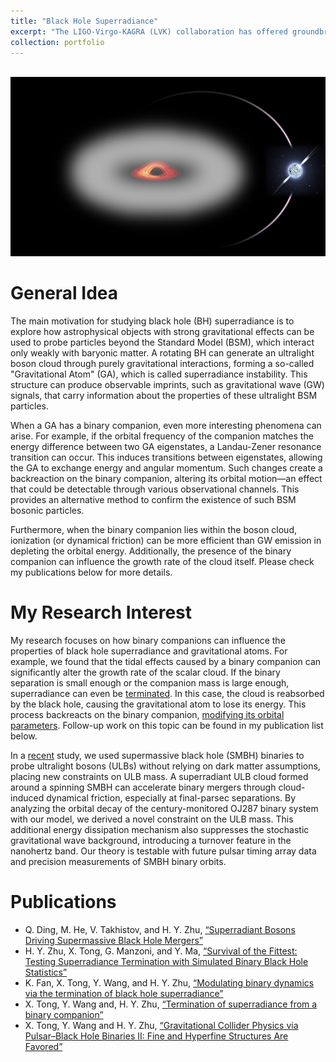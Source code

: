 ```yaml
---
title: "Black Hole Superradiance"
excerpt: "The LIGO-Virgo-KAGRA (LVK) collaboration has offered groundbreaking insights into black holes (BHs), which are central to modern physics, serving as unique laboratories for studying the universe. A key aspect of rotating BHs is their interaction with ultralight bosons, such as axions, promising candidates for dark matter. Through the phenomenon of superradiance, axions can extract energy and angular momentum from black holes, forming dense clouds around them. This structure, akin to an electron in a hydrogen atom, is termed as “gravitational atom (GA)”. Superradiance phenomena can produce observable signatures in the electromagnetic or gravitational wave (GW) spectrum. It gives unique predictions in the binary black hole (BBH) coalescence, which can be possibly observed by the LVK collaboration. Furthermore, the spectrum of the “gravitational atom” opens a window to study spacetime dynamics near rotating black holes, furthering our understanding of general relativity under near-extreme conditions. <br/><img src='/images/SuperRad.png'>"
collection: portfolio
---
```


<br/><img src='/images/SuperRad.png'>

# General Idea 

The main motivation for studying black hole (BH) superradiance is to explore how astrophysical objects with strong gravitational effects can be used to probe particles beyond the Standard Model (BSM), which interact only weakly with baryonic matter. A rotating BH can generate an ultralight boson cloud through purely gravitational interactions, forming a so-called "Gravitational Atom" (GA), which is called superradiance instability. This structure can produce observable imprints, such as gravitational wave (GW) signals, that carry information about the properties of these ultralight BSM particles.

When a GA has a binary companion, even more interesting phenomena can arise. For example, if the orbital frequency of the companion matches the energy difference between two GA eigenstates, a Landau-Zener resonance transition can occur. This induces transitions between eigenstates, allowing the GA to exchange energy and angular momentum. Such changes create a backreaction on the binary companion, altering its orbital motion—an effect that could be detectable through various observational channels. This provides an alternative method to confirm the existence of such BSM bosonic particles.

Furthermore, when the binary companion lies within the boson cloud, ionization (or dynamical friction) can be more efficient than GW emission in depleting the orbital energy. Additionally, the presence of the binary companion can influence the growth rate of the cloud itself. Please check my publications below for more details.


# My Research Interest 

My research focuses on how binary companions can influence the properties of black hole superradiance and gravitational atoms. For example, we found that the tidal effects caused by a binary companion can significantly alter the growth rate of the scalar cloud. If the binary separation is small enough or the companion mass is large enough, superradiance can even be [terminated](https://arxiv.org/pdf/2205.10527). In this case, the cloud is reabsorbed by the black hole, causing the gravitational atom to lose its energy. This process backreacts on the binary companion, [modifying its orbital parameters](https://arxiv.org/pdf/2311.17013). Follow-up work on this topic can be found in my publication list below.

In a [recent](https://arxiv.org/pdf/2505.09696) study, we used supermassive black hole (SMBH) binaries to probe ultralight bosons (ULBs) without relying on dark matter assumptions, placing new constraints on ULB mass. A superradiant ULB cloud formed around a spinning SMBH can accelerate binary mergers through cloud-induced dynamical friction, especially at final-parsec separations. By analyzing the orbital decay of the century-monitored OJ287 binary system with our model, we derived a novel constraint on the ULB mass. This additional energy dissipation mechanism also suppresses the stochastic gravitational wave background, introducing a turnover feature in the nanohertz band. Our theory is testable with future pulsar timing array data and precision measurements of SMBH binary orbits.

# Publications

* Q. Ding, M. He, V. Takhistov, and H. Y. Zhu, [“Superradiant Bosons Driving Supermassive Black Hole Mergers”](https://arxiv.org/pdf/2505.09696)
* H. Y. Zhu, X. Tong, G. Manzoni, and Y. Ma, [“Survival of the Fittest: Testing Superradiance Termination with Simulated Binary Black Hole Statistics”](https://arxiv.org/pdf/2409.14159)
* K. Fan, X. Tong, Y. Wang, and H. Y. Zhu, [“Modulating binary dynamics via the termination of black hole superradiance”](https://arxiv.org/pdf/2311.17013)
*  X. Tong, Y. Wang and, H. Y. Zhu, [“Termination of superradiance from a binary companion”](https://arxiv.org/pdf/2205.10527)
*  X. Tong, Y. Wang and H. Y. Zhu, [“Gravitational Collider Physics via Pulsar–Black Hole Binaries II: Fine and Hyperfine Structures Are Favored”](https://arxiv.org/pdf/2106.13484)
